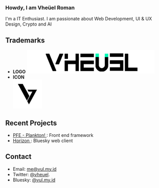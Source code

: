 ### Howdy, I am Vheüel Roman
I'm a IT Enthusiast. I am passionate about Web Development, UI & UX Design, Crypto and AI

## Trademarks
- __LOGO__ 
<img src="assets/images/logo vheuel.png"/><br>
- __ICON__ <br> <img src="assets/images/Icon.png" width="90"/>

## Recent Projects
- [PFE - Plankton! ](https://github.com/vheuel/plankton): Front end framework
- [Horizon ](https://github.com/vheuel/horizon): Bluesky web client
## Contact
- Email: me@vul.my.id
- Twitter:  [@vheuel](https://twitter.com/vheuel).
- Bluesky: [@vul.my.id](https://bsky.app/profile/vul.my.id)

